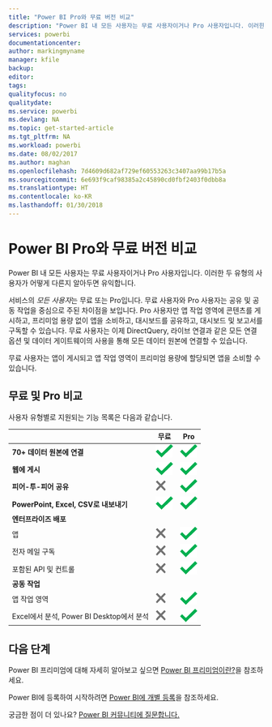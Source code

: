 ```yaml
---
title: "Power BI Pro와 무료 버전 비교"
description: "Power BI 내 모든 사용자는 무료 사용자이거나 Pro 사용자입니다. 이러한 두 유형의 사용자가 어떻게 다른지 알아두면 유익합니다."
services: powerbi
documentationcenter: 
author: markingmyname
manager: kfile
backup: 
editor: 
tags: 
qualityfocus: no
qualitydate: 
ms.service: powerbi
ms.devlang: NA
ms.topic: get-started-article
ms.tgt_pltfrm: NA
ms.workload: powerbi
ms.date: 08/02/2017
ms.author: maghan
ms.openlocfilehash: 7d4609d682af729ef60553263c3407aa99b17b5a
ms.sourcegitcommit: 6e693f9caf98385a2c45890cd0fbf2403f0dbb8a
ms.translationtype: HT
ms.contentlocale: ko-KR
ms.lasthandoff: 01/30/2018
---
```

# <a name="power-bi-free-vs-pro"></a>Power BI Pro와 무료 버전 비교
Power BI 내 모든 사용자는 무료 사용자이거나 Pro 사용자입니다. 이러한 두 유형의 사용자가 어떻게 다른지 알아두면 유익합니다.

서비스의 *모든 사용자*는 무료 또는 Pro입니다. 무료 사용자와 Pro 사용자는 공유 및 공동 작업을 중심으로 주된 차이점을 보입니다. Pro 사용자만 앱 작업 영역에 콘텐츠를 게시하고, 프리미엄 용량 없이 앱을 소비하고, 대시보드를 공유하고, 대시보드 및 보고서를 구독할 수 있습니다. 무료 사용자는 이제 DirectQuery, 라이브 연결과 같은 모든 연결 옵션 및 데이터 게이트웨이의 사용을 통해 모든 데이터 원본에 연결할 수 있습니다.

무료 사용자는 앱이 게시되고 앱 작업 영역이 프리미엄 용량에 할당되면 앱을 소비할 수 있습니다.

## <a name="free-vs-pro-comparison"></a>무료 및 Pro 비교
사용자 유형별로 지원되는 기능 목록은 다음과 같습니다.

|  | 무료 | Pro |
| --- | --- | --- |
| **70+ 데이터 원본에 연결** |![](media/service-free-vs-pro/available.png "사용 가능함") |![](media/service-free-vs-pro/available.png "사용 가능함") |
| **웹에 게시** |![](media/service-free-vs-pro/available.png "사용 가능함") |![](media/service-free-vs-pro/available.png "사용 가능함") |
| **피어-투-피어 공유** |![](media/service-free-vs-pro/not-available.png "사용할 수 없음") |![](media/service-free-vs-pro/available.png "사용 가능함") |
| **PowerPoint, Excel, CSV로 내보내기** |![](media/service-free-vs-pro/available.png "사용 가능함") |![](media/service-free-vs-pro/available.png "사용 가능함") |
| **엔터프라이즈 배포** | | |
| 앱 |![](media/service-free-vs-pro/not-available.png "사용할 수 없음") |![](media/service-free-vs-pro/available.png "사용 가능함") |
| 전자 메일 구독 |![](media/service-free-vs-pro/not-available.png "사용할 수 없음") |![](media/service-free-vs-pro/available.png "사용 가능함") |
| 포함된 API 및 컨트롤 |![](media/service-free-vs-pro/not-available.png "사용할 수 없음") |![](media/service-free-vs-pro/available.png "사용 가능함") |
| **공동 작업** | | |
| 앱 작업 영역 |![](media/service-free-vs-pro/not-available.png "사용할 수 없음") |![](media/service-free-vs-pro/available.png "사용 가능함") |
| Excel에서 분석, Power BI Desktop에서 분석 |![](media/service-free-vs-pro/not-available.png "사용할 수 없음") |![](media/service-free-vs-pro/available.png "사용 가능함") |

## <a name="next-steps"></a>다음 단계
Power BI 프리미엄에 대해 자세히 알아보고 싶으면 [Power BI 프리미엄이란?](service-premium.md)을 참조하세요.

Power BI에 등록하여 시작하려면 [Power BI에 개별 등록](service-self-service-signup-for-power-bi.md)을 참조하세요.

궁금한 점이 더 있나요? [Power BI 커뮤니티에 질문합니다.](https://community.powerbi.com/)

